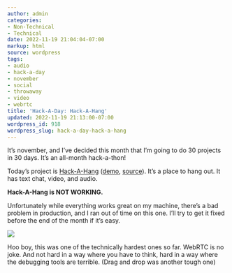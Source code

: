 ```yaml
---
author: admin
categories:
- Non-Technical
- Technical
date: 2022-11-19 21:04:04-07:00
markup: html
source: wordpress
tags:
- audio
- hack-a-day
- november
- social
- throwaway
- video
- webrtc
title: 'Hack-A-Day: Hack-A-Hang'
updated: 2022-11-19 21:13:00-07:00
wordpress_id: 918
wordpress_slug: hack-a-day-hack-a-hang
---
```

It’s november, and I’ve decided this month that I’m going to do 30 projects in 30 days. It’s an all-month hack-a-thon!

Today’s project is [Hack-A-Hang][1] ([demo][2], [source][3]). It’s a place to hang out. It has text chat, video, and audio.

**Hack-A-Hang is NOT WORKING.**

Unfortunately while everything works great on my machine, there’s a bad problem in production, and I ran out of time on this one. I’ll try to get it fixed before the end of the month if it’s easy.

[![](https://blog.za3k.com/wp-content/uploads/2022/11/screenshot-17.png)][4]

Hoo boy, this was one of the technically hardest ones so far. WebRTC is no joke. And not hard in a way where you have to think, hard in a way where the debugging tools are terrible. (Drag and drop was another tough one)

[1]: https://tilde.za3k.com/hackaday/hang/
[2]: https://tilde.za3k.com/hackaday/hang/
[3]: https://github.com/za3k/day19_hang
[4]: https://tilde.za3k.com/hackaday/hang/
